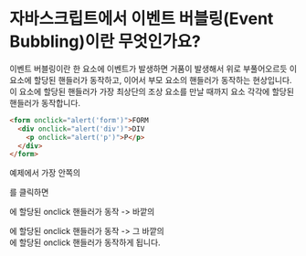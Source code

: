 # 자바스크립트에서 이벤트 버블링(Event Bubbling)이란 무엇인가요?

이벤트 버블링이란 한 요소에 이벤트가 발생하면 거품이 발생해서 위로 부풀어오르듯 이 요소에 할당된 핸들러가 동작하고, 이어서 부모 요소의 핸들러가 동작하는 현상입니다. 이 요소에 할당된 핸들러가 가장 최상단의 조상 요소를 만날 때까지 요소 각각에 할당된 핸들러가 동작합니다. 

```html
<form onclick="alert('form')">FORM
  <div onclick="alert('div')">DIV
    <p onclick="alert('p')">P</p>
  </div>
</form>
```

예제에서 가장 안쪽의 <p> 를 클릭하면 <p>에 할당된 onclick 핸들러가 동작 -> 바깥의 <div>에 할당된 onclick 핸들러가 동작 -> 그 바깥의 <form>에 할당된 onclick 핸들러가 동작하게 됩니다.